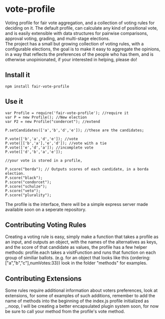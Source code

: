 vote-profile
============

Voting profile for fair vote aggregation, and a collection of voting rules for deciding on it.  The default profile, can calculate any kind of positional vote, 
and is easily extensible with data structures for pairwise comparisons, approval voting, grading, and multi-stage elections.  
The project has a small but growing collection of voting rules, with a configurable elections, the goal is to make it easy to aggregate the opinions, 
in a way that reflects the preferences of the people who has them, and is otherwise unopinionated, if your interested in helping, please do! 


Install it
----------

    npm install fair-vote-profile

Use it
------

    var Profile = require('fair-vote-profile'); //require it
    var P = new Profile(); //New election
    var P2 = new Profile("condercet"); //extend

    P.setCandidates(['a','b','d','e']); //these are the candidates;
   
    P.vote(['b','a','d','e']); //vote
    P.vote([['b','a'],'e','d']); //vote with a tie
    P.vote(['e','d','a']); //incomplete vote
    P.vote(['d','b','a','e']);
    
    //your vote is stored in a profile, 
   
    P.score("borda"); // Outputs scores of each candidate, in a borda election.
    P.score("black");
    P.score("condorcet");
    P.score("schulze");
    P.score("veto");
    P.score("plurality");

The profile is the interface, there will be a simple express server made available soon on a seperate repository.
    
 
Contributing Voting Rules
-------------------------

Creating a voting rule is easy, simply make a function that takes a profile as an input, and outputs an object, with the names of the alternatives as keys, and the score of that candidate as values, the profile has a few helper methods: profile.each takes a visitFunction and runs that function on each group of similiar ballots. (e.g. for an object that looks like this {ordering:["a","b","c"],numVotes:33}) look in the folder "methods" for examples.

Contributing Extensions
-----------------------
Some rules require additional information about voters preferences, look at extensions, for some of examples of such additions, remember to add the name of methods into the beginning of the index.js profile initialized as _.noop, I will be creating a better encapsulated plugin system soon, for now be sure to call your method from the profile's vote method.


